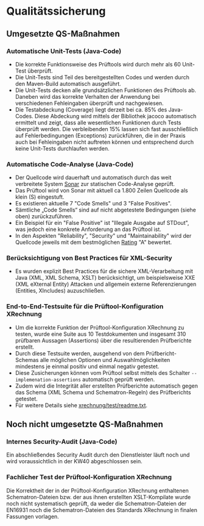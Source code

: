 # Qualitätssicherung

## Umgesetzte QS-Maßnahmen

### Automatische Unit-Tests (Java-Code)

* Die korrekte Funktionsweise des Prüftools wird durch mehr als 60 Unit-Test überprüft.
* Die Unit-Tests sind Teil des bereitgestellten Codes und werden durch den Maven-Build automatisch ausgeführt.
* Die Unit-Tests decken alle grundsätzlichen Funktionen des Prüftools ab. Daneben wird  das korrekte Verhalten der
  Anwendung bei verschiedenen Fehleingaben überprüft und nachgewiesen.
* Die Testabdeckung (Coverage) liegt derzeit bei ca. 85% des Java-Codes.
  Diese Abdeckung wird mittels der Bibliothek jacoco automatisch ermittelt und zeigt, dass alle wesentlichen Funktionen
  durch Tests überprüft werden.
  Die verbleibenden 15% lassen sich fast ausschließlich auf Fehlerbedingungen (Exceptions) zurückführen,
  die in der Praxis auch bei Fehleingaben nicht auftreten können und entsprechend durch keine Unit-Tests durchlaufen
  werden.

### Automatische Code-Analyse (Java-Code)

* Der Quellcode wird dauerhaft und automatisch durch das weit verbreitete System [Sonar](https://www.sonarqube.org/) zur
  statischen Code-Analyse geprüft.
* Das Prüftool wird von Sonar mit aktuell ca 1.800 Zeilen Quellcode als klein (S) eingestuft.
* Es existieren aktuelle 7 "Code Smells" und 3 "False Positives".
* Sämtliche „Code Smells“ sind auf nicht abgetestete Bedingungen (siehe oben) zurückzuführen.
* Ein Beispiel für ein "False Positive" ist "Illegale Ausgabe auf STDout", was jedoch eine konkrete Anforderung an das
  Prüftool ist.
* In den Aspekten "Reliability", "Security" und "Maintainability" wird der Quellcode jeweils mit dem bestmöglichen
  [Rating](https://docs.sonarqube.org/display/SONAR/Metric+Definitions) "A" bewertet.

### Berücksichtigung von Best Practices für XML-Security

* Es wurden explizit Best Practices für die sichere XML-Verarbeitung mit Java (XML, XML Schema, XSLT) berücksichtigt, um
  beispielsweise XXE (XML eXternal Entity) Attacken und allgemein externe Referenzierungen (Entities, XIncludes)
  auzuschließen.

### End-to-End-Testsuite für die Prüftool-Konfiguration XRechnung

* Um die korrekte Funktion der Prüftool-Konfiguration XRechnung zu testen, wurde eine Suite aus 10 Testdokumenten und
  insgesamt 310 prüfbaren Aussagen (Assertions) über die resultierenden Prüfberichte erstellt.
* Durch diese Testsuite werden, ausgehend von dem Prüfbericht-Schemas alle möglichen Optionen und Auswahlmöglichkeiten
  mindestens je einmal positiv  und einmal negativ getestet.
* Diese Zusicherungen können vom Prüftool selbst mittels des Schalter `--implemenation-assertions` automatisch geprüft werden.
* Zudem wird die Integrität aller erstellten Prüfberichte automatisch gegen das Schema (XML Schema und
  Schematron-Regeln) des Prüfberichts getestet.
* Für weitere Details siehe [xrechnung/test/readme.txt](configurations/xrechnung/test/readme.txt).

## Noch nicht umgesetzte QS-Maßnahmen

### Internes Security-Audit (Java-Code)

Ein abschließendes Security Audit durch den Dienstleister läuft noch und wird voraussichtlich in der KW40 abgeschlossen sein.

### Fachlicher Test der Prüftool-Konfiguration XRechnung

Die Korrektheit der in der Prüftool-Konfiguration XRechnung enthaltenen Schematron-Dateien bzw. der aus ihnen erstellten
XSLT-Kompilate wurde noch nicht systematisch geprüft, da weder die Schematron-Dateien der EN16931 noch die
Schematron-Dateien des Standards XRechnung in finalen Fassungen vorlagen.
